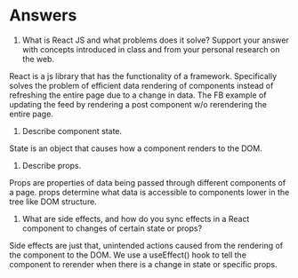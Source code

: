 # Answers

1. What is React JS and what problems does it solve? Support your answer with concepts introduced in class and from your personal research on the web.

React is a js library that has the functionality of a framework. Specifically solves the problem of efficient data rendering of components instead of refreshing the entire page due to a change in data. The FB example of updating the feed by rendering a post component w/o rerendering the entire page.

1. Describe component state.

State is an object that causes how a component renders to the DOM.

1. Describe props.

Props are properties of data being passed through different components of a page. props determine what data is accessible to components lower in the tree like DOM structure.

1. What are side effects, and how do you sync effects in a React component to changes of certain state or props?

Side effects are just that, unintended actions caused from the rendering of the component to the DOM. We use a useEffect() hook to tell the component to rerender when there is a change in state or specific props.
